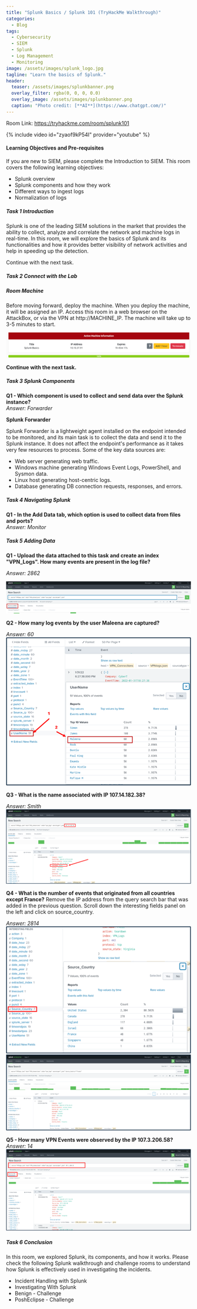 ```yaml
---
title: "Splunk Basics / Splunk 101 (TryHackMe Walkthrough)"
categories:
  - Blog
tags:
  - Cybersecurity
  - SIEM
  - Splunk
  - Log Management
  - Monitoring
image: /assets/images/splunk_logo.jpg
tagline: "Learn the basics of Splunk."
header:
  teaser: /assets/images/splunkbanner.png
  overlay_filter: rgba(0, 0, 0, 0.0)
  overlay_image: /assets/images/splunkbanner.png
  caption: "Photo credit: [**AI**](https://www.chatgpt.com/)"
---
```



Room Link:  <a href="https://tryhackme.com/room/splunk101" target="_blank" rel="noopener noreferrer"> https://tryhackme.com/room/splunk101</a>


 {% include video id="zyaof9kP54I" provider="youtube" %}

<h4>Learning Objectives and Pre-requisites</h4>
If you are new to SIEM, please complete the Introduction to SIEM. This room covers the following learning objectives:
<ul>
	<li>Splunk overview</li>
	<li>Splunk components and how they work</li>
	<li>Different ways to ingest logs</li>
    <li>Normalization of logs</li>
</ul>

<h5>Task 1 Introduction </h5>
Splunk is one of the leading SIEM solutions in the market that provides the ability to collect, analyze and correlate the network and machine logs in real-time. In this room, we will explore the basics of Splunk and its functionalities and how it provides better visibility of network activities and help in speeding up the detection.<br>


Continue with the next task.

<h5>Task 2 Connect with the Lab </h5>

<h5>Room Machine </h5>

Before moving forward, deploy the machine. When you deploy the machine, it will be assigned an IP. Access this room in a web browser on the AttackBox, or via the VPN at http://MACHINE_IP. The machine will take up to 3-5 minutes to start.

<img src="/assets/images/Splunk-THM_machine_ip.png">

<b>Continue with the next task. </b> <br>

<h5>Task 3 Splunk Components </h5>


<b>Q1 - Which component is used to collect and send data over the Splunk instance?</b><br>
<em> Answer: Forwarder</em>

<b>Splunk Forwarder</b>

Splunk Forwarder is a lightweight agent installed on the endpoint intended to be monitored, and its main task is to collect the data and send it to the Splunk instance. It does not affect the endpoint's performance as it takes very few resources to process. Some of the key data sources are:
<ul>
<li>Web server generating web traffic.</li>
<li>Windows machine generating Windows Event Logs, PowerShell, and Sysmon data. </li>
<li>Linux host generating host-centric logs. </li>
<li>Database generating DB connection requests, responses, and errors.</li>
</ul>

<h5>Task 4 Navigating Splunk </h5>

<b>Q1 - In the Add Data tab, which option is used to collect data from files and ports?</b><br>
<em> Answer: Monitor</em>


<h5>Task 5 Adding Data </h5>

<b>Q1 - Upload the data attached to this task and create an index "VPN_Logs". How many events are present in the log file?</b>

<em>Answer: 2862</em>

<img src="/assets/images/splunk_thm_basics_q1events.png">



<b>Q2 - How many log events by the user Maleena are captured?</b>

<em>Answer: 60</em>
<img src="/assets/images/splunk_thm_basics_q2user.png">



<b>Q3 - What is the name associated with IP 107.14.182.38?</b>

<em>Answer: Smith</em>
<img src="/assets/images/splunk_thm_basics_q3IP.png">


<b>Q4 - What is the number of events that originated from all countries except France?</b>
Remove the IP address from the query search bar that was added in the previous question.
Scroll down the interesting fields panel on the left and click on source_country. 

<em>Answer: 2814</em>
<img src="/assets/images/splunk_thm_basics_q4countries.png">
<img src="/assets/images/splunk_thm_basics_q4countries2.png">




<b>Q5 - How many VPN Events were observed by the IP 107.3.206.58?</b><br>
<em>Answer: 14</em>
<img src="/assets/images/splunk_thm_basics_q5IP2.png">


<h5>Task 6 Conclusion </h5>

In this room, we explored Splunk, its components, and how it works. Please check the following Splunk walkthrough and challenge rooms to understand how Splunk is effectively used in investigating the incidents.
<ul>
<li>Incident Handling with Splunk</li>
<li>Investigating With Splunk</li>
<li>Benign - Challenge</li>
<li>PoshEclipse - Challenge</li>
</ul>